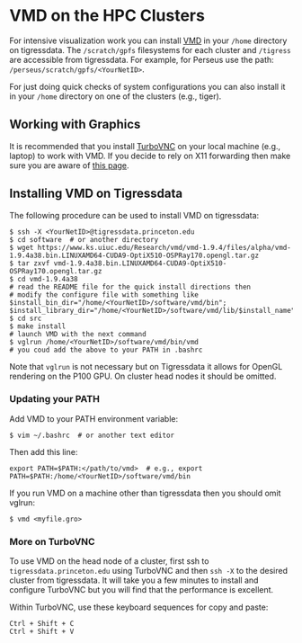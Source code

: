 # VMD on the HPC Clusters

For intensive visualization work you can install [VMD](https://www.ks.uiuc.edu/Research/vmd/) in your `/home` directory on tigressdata. The `/scratch/gpfs` filesystems for each cluster and `/tigress` are
accessible from tigressdata. For example, for Perseus use the path: `/perseus/scratch/gpfs/<YourNetID>`.

For just doing quick checks of system configurations you can also install it in your `/home` directory on one of the
clusters (e.g., tiger).

## Working with Graphics

It is recommended that you install [TurboVNC](https://researchcomputing.princeton.edu/turbovnc) on your local machine (e.g., laptop) to work with VMD. If you decide to rely on X11 forwarding then make sure you are aware of [this page](https://researchcomputing.princeton.edu/sshX).

## Installing VMD on Tigressdata

The following procedure can be used to install VMD on tigressdata:

```
$ ssh -X <YourNetID>@tigressdata.princeton.edu
$ cd software  # or another directory
$ wget https://www.ks.uiuc.edu/Research/vmd/vmd-1.9.4/files/alpha/vmd-1.9.4a38.bin.LINUXAMD64-CUDA9-OptiX510-OSPRay170.opengl.tar.gz
$ tar zxvf vmd-1.9.4a38.bin.LINUXAMD64-CUDA9-OptiX510-OSPRay170.opengl.tar.gz
$ cd vmd-1.9.4a38
# read the README file for the quick install directions then
# modify the configure file with something like
$install_bin_dir="/home/<YourNetID>/software/vmd/bin";
$install_library_dir="/home/<YourNetID>/software/vmd/lib/$install_name";
$ cd src
$ make install
# launch VMD with the next command
$ vglrun /home/<YourNetID>/software/vmd/bin/vmd
# you coud add the above to your PATH in .bashrc
```

Note that `vglrun` is not necessary but on Tigressdata it allows for OpenGL rendering on the P100 GPU. On cluster head nodes it should be omitted.

### Updating your PATH

Add VMD to your PATH environment variable:

```
$ vim ~/.bashrc  # or another text editor
```

Then add this line:

```
export PATH=$PATH:</path/to/vmd>  # e.g., export PATH=$PATH:/home/<YourNetID>/software/vmd/bin
```

If you run VMD on a machine other than tigressdata then you should omit vglrun:

```
$ vmd <myfile.gro>
```

### More on TurboVNC

To use VMD on the head node of a cluster, first ssh to `tigressdata.princeton.edu` using TurboVNC and then `ssh -X` to the desired cluster from tigressdata. It will take you a few minutes to install and configure TurboVNC but you will find that the performance is excellent.

Within TurboVNC, use these keyboard sequences for copy and paste:

```
Ctrl + Shift + C
Ctrl + Shift + V
```
